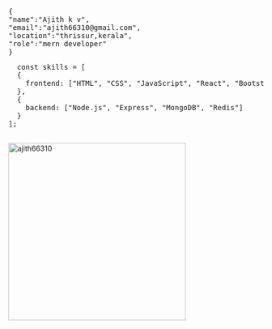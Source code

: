 
<pre>
{
"name":"Ajith k v",
"email":"ajith66310@gmail.com",
"location":"thrissur,kerala",
"role":"mern developer"
}
</pre>

  <pre>
  const skills = [
  {
    frontend: ["HTML", "CSS", "JavaScript", "React", "Bootstrap", "TailwindCSS", "Gsap"]
  },
  {
    backend: ["Node.js", "Express", "MongoDB", "Redis"]
  }
];
   </pre>


<p ><img width="350" height="350" align="left" src="https://github-readme-stats.vercel.app/api/top-langs?username=ajith66310&show_icons=true&locale=en&layout=compact" alt="ajith66310" /></p>
